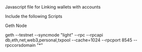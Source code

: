  
 Javascript file for Linking wallets with accounts
 
 
 
 
 
 Include the following Scripts
 
 
   <script src="https://cdn.rawgit.com/ethereumjs/browser-builds/2fb69a714afe092b06645286f14b94f41e5c062c/dist/ethereumjs-tx.js"></script>
   <script type="text/javascript" src="scripts/web3/dist/web3.js"></script>
   <script type="text/javascript" src="scripts/async/dist/async.js"></script>
   <script src="https://ajax.googleapis.com/ajax/libs/jquery/1.12.4/jquery.min.js"></script>
   
   
   
   Geth Node 
   
   
   
   geth --testnet --syncmode "light" --rpc --rpcapi db,eth,net,web3,personal,txpool --cache=1024  --rpcport 8545 --rpccorsdomain "*" 

   
   
   
